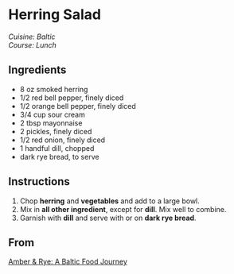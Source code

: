 # Herring Salad

_Cuisine:  Baltic_<br />
_Course:  Lunch_

## Ingredients

- 8 oz smoked herring
- 1/2 red bell pepper, finely diced
- 1/2 orange bell pepper, finely diced
- 3/4 cup sour cream
- 2 tbsp mayonnaise
- 2 pickles, finely diced
- 1/2 red onion, finely diced
- 1 handful dill, chopped
- dark rye bread, to serve

## Instructions

1. Chop **herring** and **vegetables** and add to a large bowl.
1. Mix in **all other ingredient**, except for **dill**.  Mix well to combine.
1. Garnish with **dill** and serve with or on **dark rye bread**.

## From

[Amber & Rye: A Baltic Food Journey](https://www.amazon.com/Amber-Rye-Journey-Estonia-Lithuania/dp/1623719003)